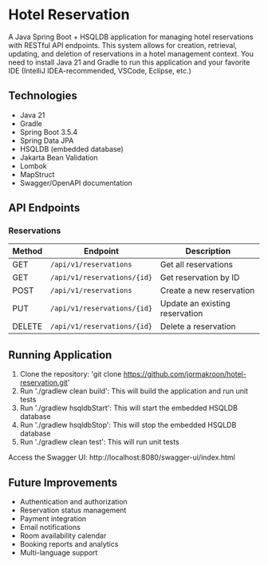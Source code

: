 # Hotel Reservation
A Java Spring Boot + HSQLDB application for managing hotel reservations with RESTful API endpoints. 
This system allows for creation, retrieval, updating, and deletion of reservations in a hotel management context.
You need to install Java 21 and Gradle to run this application and your favorite IDE (IntelliJ IDEA-recommended, VSCode, Eclipse, etc.) 

## Technologies
- Java 21
- Gradle
- Spring Boot 3.5.4
- Spring Data JPA
- HSQLDB (embedded database)
- Jakarta Bean Validation
- Lombok
- MapStruct
- Swagger/OpenAPI documentation


## API Endpoints
### Reservations

| Method | Endpoint                    | Description                    |
|--------|-----------------------------|--------------------------------|
| GET    | `/api/v1/reservations`      | Get all reservations           |
| GET    | `/api/v1/reservations/{id}` | Get reservation by ID          |
| POST   | `/api/v1/reservations`      | Create a new reservation       |
| PUT    | `/api/v1/reservations/{id}` | Update an existing reservation |
| DELETE | `/api/v1/reservations/{id}` | Delete a reservation           |


## Running Application
1. Clone the repository: 'git clone https://github.com/jormakroon/hotel-reservation.git'
2. Run './gradlew clean build': This will build the application and run unit tests
3. Run './gradlew hsqldbStart': This will start the embedded HSQLDB database
4. Run './gradlew hsqldbStop': This will stop the embedded HSQLDB database
5. Run './gradlew clean test': This will run unit tests

Access the Swagger UI: http://localhost:8080/swagger-ui/index.html


## Future Improvements
- Authentication and authorization
- Reservation status management
- Payment integration
- Email notifications
- Room availability calendar
- Booking reports and analytics
- Multi-language support


